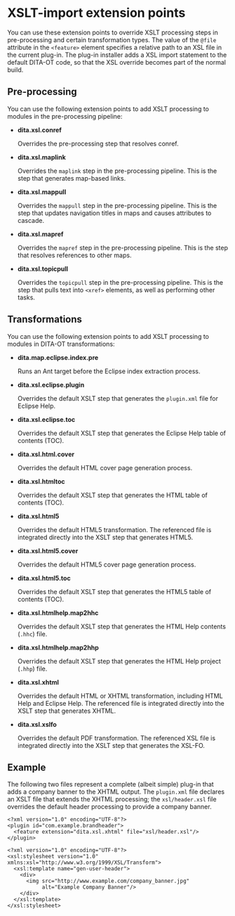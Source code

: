 # XSLT-import extension points

You can use these extension points to override XSLT processing steps in pre-processing and certain transformation types. The value of the `@file` attribute in the `<feature>` element specifies a relative path to an XSL file in the current plug-in. The plug-in installer adds a XSL import statement to the default DITA-OT code, so that the XSL override becomes part of the normal build.

## Pre-processing

You can use the following extension points to add XSLT processing to modules in the pre-processing pipeline:

-   **__dita.xsl.conref__**

    Overrides the pre-processing step that resolves conref.

-   **__dita.xsl.maplink__**

    Overrides the `maplink` step in the pre-processing pipeline. This is the step that generates map-based links.

-   **__dita.xsl.mappull__**

    Overrides the `mappull` step in the pre-processing pipeline. This is the step that updates navigation titles in maps and causes attributes to cascade.

-   **__dita.xsl.mapref__**

    Overrides the `mapref` step in the pre-processing pipeline. This is the step that resolves references to other maps.

-   **__dita.xsl.topicpull__**

    Overrides the `topicpull` step in the pre-processing pipeline. This is the step that pulls text into `<xref>` elements, as well as performing other tasks.


## Transformations

You can use the following extension points to add XSLT processing to modules in DITA-OT transformations:

-   **__dita.map.eclipse.index.pre__**

    Runs an Ant target before the Eclipse index extraction process.

-   **__dita.xsl.eclipse.plugin__**

    Overrides the default XSLT step that generates the `plugin.xml` file for Eclipse Help.

-   **__dita.xsl.eclipse.toc__**

    Overrides the default XSLT step that generates the Eclipse Help table of contents \(TOC\).

-   **__dita.xsl.html.cover__**

    Overrides the default HTML cover page generation process.

-   **__dita.xsl.htmltoc__**

    Overrides the default XSLT step that generates the HTML table of contents \(TOC\).

-   **__dita.xsl.html5__**

    Overrides the default HTML5 transformation. The referenced file is integrated directly into the XSLT step that generates HTML5.

-   **__dita.xsl.html5.cover__**

    Overrides the default HTML5 cover page generation process.

-   **__dita.xsl.html5.toc__**

    Overrides the default XSLT step that generates the HTML5 table of contents \(TOC\).

-   **__dita.xsl.htmlhelp.map2hhc__**

    Overrides the default XSLT step that generates the HTML Help contents \(`.hhc`\) file.

-   **__dita.xsl.htmlhelp.map2hhp__**

    Overrides the default XSLT step that generates the HTML Help project \(`.hhp`\) file.

-   **__dita.xsl.xhtml__**

    Overrides the default HTML or XHTML transformation, including HTML Help and Eclipse Help. The referenced file is integrated directly into the XSLT step that generates XHTML.

-   **__dita.xsl.xslfo__**

    Overrides the default PDF transformation. The referenced XSL file is integrated directly into the XSLT step that generates the XSL-FO.


## Example

The following two files represent a complete \(albeit simple\) plug-in that adds a company banner to the XHTML output. The `plugin.xml` file declares an XSLT file that extends the XHTML processing; the `xsl/header.xsl` file overrides the default header processing to provide a company banner.

```
<?xml version="1.0" encoding="UTF-8"?>
<plugin id="com.example.brandheader">
  <feature extension="dita.xsl.xhtml" file="xsl/header.xsl"/>
</plugin>
```

```
<?xml version="1.0" encoding="UTF-8"?>
<xsl:stylesheet version="1.0" xmlns:xsl="http://www.w3.org/1999/XSL/Transform">
  <xsl:template name="gen-user-header">
    <div>
      <img src="http://www.example.com/company_banner.jpg" 
           alt="Example Company Banner"/>
    </div>
  </xsl:template>
</xsl:stylesheet>
```

